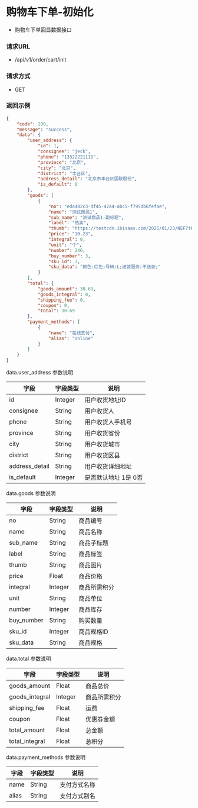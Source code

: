 # 购物车下单-初始化

* 购物车下单回显数据接口

### 请求URL

* /api/v1/order/cart/init

### 请求方式
* GET

### 返回示例

```json
{
    "code": 200,
    "message": "success",
    "data": {
        "user_address": {
            "id": 1,
            "consignee": "jeck",
            "phone": "13322221111",
            "province": "北京",
            "city": "北京",
            "district": "丰台区",
            "address_detail": "北京市丰台区国联股份",
            "is_default": 0
        },
        "goods": [
            {
                "no": "eda482c3-df45-47a4-abc5-f795db6fefae",
                "name": "测试商品1",
                "sub_name": "测试商品1-副标题",
                "label": "热卖",
                "thumb": "https://testcdn.ibisaas.com/2025/01/23/NEF7tKfku7VJd9LQzcJExEdLp3PWpdzHP6yuBF7Q.png",
                "price": "10.23",
                "integral": 0,
                "unit": "个",
                "number": 246,
                "buy_number": 3,
                "sku_id": 3,
                "sku_data": "颜色:红色;号码:L;送装服务:不送装;"
            }
        ],
        "total": {
            "goods_amount": 30.69,
            "goods_integral": 0,
            "shipping_fee": 0,
            "coupon": 0,
            "total": 30.69
        },
        "payment_methods": [
            {
                "name": "在线支付",
                "alias": "online"
            }
        ]
    }
}
```

data.user_address 参数说明

| 字段              | 字段类型    | 说明           |
|-----------------|---------|--------------|
| id              | Integer | 用户收货地址ID     |
| consignee  | String  | 用户收货人        |
| phone | String  | 用户收货人手机号     |
| province        | String  | 用户收货省份       |
| city            | String  | 用户收货城市       |
| district        | String  | 用户收货区县       |
| address_detail  | String  | 用户收货详细地址     |
| is_default      | Integer | 是否默认地址 1是 0否 |

data.goods 参数说明

| 字段               | 字段类型    | 说明     |
|------------------|---------|--------|
| no               | String  | 商品编号   |
| name             | String  | 商品名称   |
| sub_name         | String  | 商品子标题  |
| label            | String  | 商品标签   |
| thumb            | String  | 商品图片   |
| price            | Float   | 商品价格   |
| integral         | Integer | 商品所需积分 |
| unit             | String  | 商品单位   |
| number           | Integer | 商品库存   |
| buy_number       | String  | 购买数量   |
| sku_id           | Integer | 商品规格ID |
| sku_data         | String  | 商品规格   |


data.total 参数说明

| 字段             | 字段类型    | 说明     |
|----------------|---------|--------|
| goods_amount   | Float   | 商品总价   |
| goods_integral | Integer | 商品所需积分 |
| shipping_fee   | Float   | 运费     |
| coupon         | Float   | 优惠券金额  |
| total_amount   | Float   | 总金额    |
| total_integral | Float   | 总积分    |

data.payment_methods 参数说明

| 字段           | 字段类型    | 说明         |
|--------------|---------|------------|
| name         | String  | 支付方式名称     |
| alias        | String  | 支付方式别名     |
